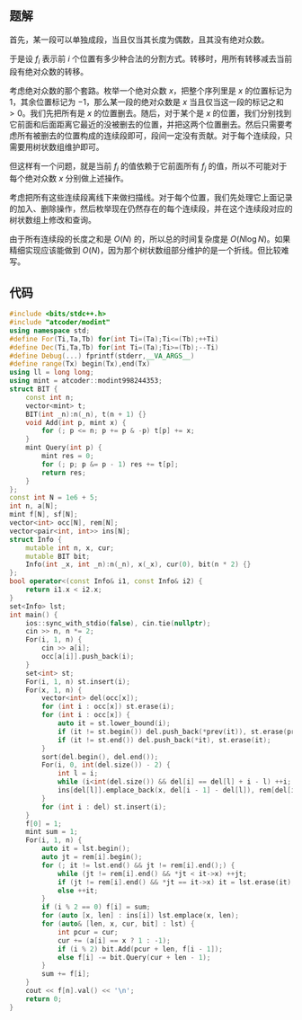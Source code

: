 ## 题解

首先，某一段可以单独成段，当且仅当其长度为偶数，且其没有绝对众数。

于是设 $f_i$ 表示前 $i$ 个位置有多少种合法的分割方式。转移时，用所有转移减去当前段有绝对众数的转移。

考虑绝对众数的那个套路。枚举一个绝对众数 $x$，把整个序列里是 $x$ 的位置标记为 $1$，其余位置标记为 $-1$，那么某一段的绝对众数是 $x$ 当且仅当这一段的标记之和 $>0$。我们先把所有是 $x$ 的位置删去。随后，对于某个是 $x$ 的位置，我们分别找到它前面和后面距离它最近的没被删去的位置，并把这两个位置删去。然后只需要考虑所有被删去的位置构成的连续段即可，段间一定没有贡献。对于每个连续段，只需要用树状数组维护即可。

但这样有一个问题，就是当前 $f_i$ 的值依赖于它前面所有 $f_j$ 的值，所以不可能对于每个绝对众数 $x$ 分别做上述操作。

考虑把所有这些连续段离线下来做扫描线。对于每个位置，我们先处理它上面记录的加入、删除操作，然后枚举现在仍然存在的每个连续段，并在这个连续段对应的树状数组上修改和查询。

由于所有连续段的长度之和是 $O(N)$ 的，所以总的时间复杂度是 $O(N\log N)$。如果精细实现应该能做到 $O(N)$，因为那个树状数组部分维护的是一个折线。但比较难写。

## 代码

```cpp
#include <bits/stdc++.h>
#include "atcoder/modint"
using namespace std;
#define For(Ti,Ta,Tb) for(int Ti=(Ta);Ti<=(Tb);++Ti)
#define Dec(Ti,Ta,Tb) for(int Ti=(Ta);Ti>=(Tb);--Ti)
#define Debug(...) fprintf(stderr,__VA_ARGS__)
#define range(Tx) begin(Tx),end(Tx)
using ll = long long;
using mint = atcoder::modint998244353;
struct BIT {
	const int n;
	vector<mint> t;
	BIT(int _n):n(_n), t(n + 1) {}
	void Add(int p, mint x) {
		for (; p <= n; p += p & -p) t[p] += x;
	}
	mint Query(int p) {
		mint res = 0;
		for (; p; p &= p - 1) res += t[p];
		return res;
	}
};
const int N = 1e6 + 5;
int n, a[N];
mint f[N], sf[N];
vector<int> occ[N], rem[N];
vector<pair<int, int>> ins[N];
struct Info {
	mutable int n, x, cur;
	mutable BIT bit;
	Info(int _x, int _n):n(_n), x(_x), cur(0), bit(n * 2) {}
};
bool operator<(const Info& i1, const Info& i2) {
	return i1.x < i2.x;
}
set<Info> lst;
int main() {
	ios::sync_with_stdio(false), cin.tie(nullptr);
	cin >> n, n *= 2;
	For(i, 1, n) {
		cin >> a[i];
		occ[a[i]].push_back(i);
	}
	set<int> st;
	For(i, 1, n) st.insert(i);
	For(x, 1, n) {
		vector<int> del(occ[x]);
		for (int i : occ[x]) st.erase(i);
		for (int i : occ[x]) {
			auto it = st.lower_bound(i);
			if (it != st.begin()) del.push_back(*prev(it)), st.erase(prev(it));
			if (it != st.end()) del.push_back(*it), st.erase(it);
		}
		sort(del.begin(), del.end());
		For(i, 0, int(del.size()) - 2) {
			int l = i;
			while (i<int(del.size()) && del[i] == del[l] + i - l) ++i;
			ins[del[l]].emplace_back(x, del[i - 1] - del[l]), rem[del[i - 1] + 1].push_back(x);
		}
		for (int i : del) st.insert(i);
	}
	f[0] = 1;
	mint sum = 1;
	For(i, 1, n) {
		auto it = lst.begin();
		auto jt = rem[i].begin();
		for (; it != lst.end() && jt != rem[i].end();) {
			while (jt != rem[i].end() && *jt < it->x) ++jt;
			if (jt != rem[i].end() && *jt == it->x) it = lst.erase(it);
			else ++it;
		}
		if (i % 2 == 0) f[i] = sum;
		for (auto [x, len] : ins[i]) lst.emplace(x, len);
		for (auto& [len, x, cur, bit] : lst) {
			int pcur = cur;
			cur += (a[i] == x ? 1 : -1);
			if (i % 2) bit.Add(pcur + len, f[i - 1]);
			else f[i] -= bit.Query(cur + len - 1);
		}
		sum += f[i];
	}
	cout << f[n].val() << '\n';
	return 0;
}
```